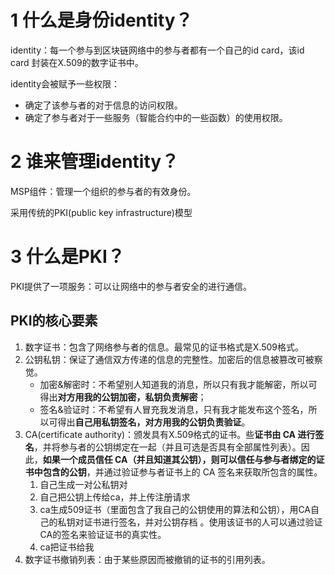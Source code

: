 # 1 什么是身份identity？

identity：每一个参与到区块链网络中的参与者都有一个自己的id card，该id card 封装在X.509的数字证书中。

identity会被赋予一些权限：

* 确定了该参与者的对于信息的访问权限。
* 确定了参与者对于一些服务（智能合约中的一些函数）的使用权限。

# 2 谁来管理identity？

MSP组件：管理一个组织的参与者的有效身份。

采用传统的PKI(public key infrastructure)模型

# 3 什么是PKI？

PKI提供了一项服务：可以让网络中的参与者安全的进行通信。

## PKI的核心要素

1. 数字证书：包含了网络参与者的信息。最常见的证书格式是X.509格式。
2. 公钥私钥：保证了通信双方传递的信息的完整性。加密后的信息被篡改可被察觉。
   - 加密&解密时：不希望别人知道我的消息，所以只有我才能解密，所以可得出**对方用我的公钥加密，私钥负责解密**；
   - 签名&验证时：不希望有人冒充我发消息，只有我才能发布这个签名，所以可得出**自己用私钥签名，对方用我的公钥负责验证**。
3. CA(certificate authority)：颁发具有X.509格式的证书。些**证书由 CA 进行签名**，并将参与者的公钥绑定在一起（并且可选是否具有全部属性列表）。因此，**如果一个成员信任 CA（并且知道其公钥），则可以信任与参与者绑定的证书中包含的公钥**，并通过验证参与者证书上的 CA 签名来获取所包含的属性。
   1. 自己生成一对公私钥对 
   2. 自己把公钥上传给ca，并上传注册请求 
   3. ca生成509证书（里面包含了我自己的公钥使用的算法和公钥），用CA自己的私钥对证书进行签名，并对公钥存档 。使用该证书的人可以通过验证CA的签名来验证证书的真实性。
   4. ca把证书给我
4. 数字证书撤销列表：由于某些原因而被撤销的证书的引用列表。